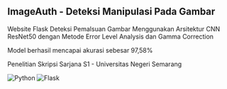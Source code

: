## ImageAuth - Deteksi Manipulasi Pada Gambar

Website Flask Deteksi Pemalsuan Gambar Menggunakan Arsitektur CNN ResNet50 dengan Metode Error Level Analysis dan Gamma Correction

Model berhasil mencapai akurasi sebesar 97,58%


Penelitian Skripsi Sarjana S1 - Universitas Negeri Semarang

![Python](https://img.shields.io/badge/python-%2300ADD8.svg?style=for-the-badge&logo=python&logoColor=white)
![Flask](https://img.shields.io/badge/flask-%23000.svg?style=for-the-badge&logo=flask&logoColor=white)
